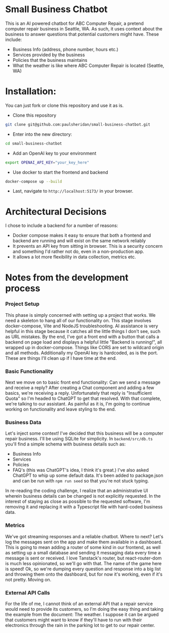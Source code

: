 # Small Business Chatbot
This is an AI powered chatbot for ABC Computer Repair, a pretend computer repair business in Seattle, WA. As such, it uses context about the business to answer questions that potential customers might have. These include:
 - Business Info (address, phone number, hours etc.)
 - Services provided by the business
 - Policies that the business maintains
 - What the weather is like where ABC Computer Repair is located (Seattle, WA)


# Installation:
You can just fork or clone this repository and use it as is.

- Clone this repository
```bash
git clone git@github.com:paulsheridan/small-business-chatbot.git
```

- Enter into the new directory:
```bash
cd small-business-chatbot
```

- Add an OpenAI key to your environment
```bash
export OPENAI_API_KEY="your_key_here"
```

- Use docker to start the frontend and backend
```bash
docker-compose up --build
```

- Last, navigate to `http://localhost:5173/` in your browser.


# Architectural Decisions
I chose to include a backend for a number of reasons:
- Docker compose makes it easy to ensure that both a frontend and backend are running and will exist on the same network reliably
- It prevents an API key from sitting in browser. This is a security concern and something I'd rather not do, even in a non-production app.
- It allows a lot more flexibility in data collection, metrics etc.


# Notes from the development process
### Project Setup
This phase is simply concerned with setting up a project that works. We need a skeleton to hang all of our functionality on. This stage involves docker-compose, Vite and NodeJS troubleshooting. AI assistance is very helpful in this stage because it catches all the little things I don't see, such as URL mistakes.
By the end, I've got a front end with a button that calls a backend on page load and displays a helpful little "Backend is running!", all wrapped up in docker-compose. Things like CORS are set to wildcard origin and all methods. Additionally my OpenAI key is hardcoded, as is the port. These are things I'll clean up if I have time at the end.

### Basic Functionality
Next we move on to basic front end functionality: Can we send a message and receive a reply?
After creating a Chat component and adding a few basics, we're receiving a reply. Unfortunately that reply is "Insufficient Quota" so I'm headed to ChatGPT to get that resolved.
With that complete, we're talking to our assistant. As painful as it is, I'm going to continue working on functionality and leave styling to the end.

### Business Data
Let's inject some context!
I've decided that this business will be a computer repair business. I'll be using SQLite for simplicity. In `backend/src/db.ts` you'll find a simple schema with business details such as:
- Business Info
- Services
- Policies
- FAQ's (this was ChatGPT's idea, I think it's great.)
I've also asked ChatGPT to whip up some default data. It's been added to package.json and can be run with `npm run seed` so that you're not stuck typing.

In re-reading the coding challenge, I realize that an administrative UI wherein business details can be changed is not explicitly requested. In the interest of staying as close as possible to the requested software, I'm removing it and replacing it with a Typescript file with hard-coded business data.

### Metrics
We've got streaming responses and a reliable chatbot. Where to next? Let's log the messages sent on the app and make them available in a dashboard.
This is going to mean adding a router of some kind in our frontend, as well as setting up a small database and sending it messaging data every time a message is sent or received.
I love Tanstack's router, but react-router-dom is much less opinionated, so we'll go with that. The name of the game here is speed! Ok, so we're dumping every question and response into a big list and throwing them onto the dashboard, but for now it's working, even if it's not pretty. Moving on.

### External API Calls
For the life of me, I cannot think of an external API that a repair service would need to provide its customers, so I'm doing the easy thing and taking the example from the document: The weather. I suppose it can be argued that customers might want to know if they'll have to run with their electronics through the rain in the parking lot to get to our repair center.
